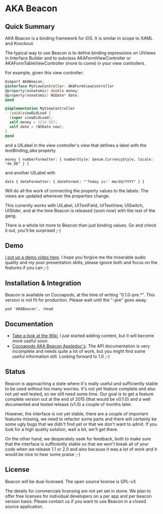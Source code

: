 # AKA Beacon

## Quick Summary

AKA Beacon is a binding framework for iOS. It is similar in scope to XAML and Knockout.

The typical way to use Beacon is to define binding expressions on UIViews in Interface Builder and to subclass AKAFormViewController or AKAFormTableViewController (more to come) in your view controllers.

For example, given this view controller:

```Objective-C
@import AKABeacon;
@interface MyViewController: AKAFormViewController
@property(nonatomic) double money;
@property(nonatomic) NSDate* date;
@end
```

```Objective-C
@implementation MyViewController
- (void)viewDidLoad {
  [super viewDidLoad];
  self.money = 1234.567;
  self.date = [NSDate new];
}
@end
```

and a UILabel in the view controller's view that defines a label with the *textBinding_aka* property

```
money { numberFormatter: { numberStyle: $enum.CurrencyStyle, locale: "de_DE" } }
```

and another UILabel with

```
date { dateFormatter: { dateFormat: "'Today is:' mm/dd/YYYY" } }
```

Will do all the work of connecting the property values to the labels. The views are updated whenever the properties change.

This currently works with UILabel, UITextField, UITextView, UISwitch, UISlider, and at the time Beacon is released (soon now) with the rest of the gang.

There is a whole lot more to Beacon than just binding values. Go and check it out, you'll be surprised ;-)

## Demo

[I put up a demo video here](https://www.youtube.com/watch?v=88DkI8ZfEkg). I hope you forgive me the miserable audio quality and my poor presentation skills, please ignore both and focus on the features if you can ;-)

## Installation & Integration

Beacon is available on Cocoapods, at the time of writing "0.1.0-pre.*". This version is not fit for production. Please wait until the "-pre" goes away.

```
pod 'AKABeacon', :head
```

## Documentation

* [Take a look at the Wiki](https://github.com/mutech/aka-ios-beacon/wiki), I just started adding content, but it will become more useful soon.
* [Cocoapods AKA Beacon Appledoc's](http://cocoadocs.org/docsets/AKABeacon/0.1.0-pre.2/). The API documentation is very incomplete and needs quite a lot of work, but you might find some useful information still. Looking forward to 1.0 ;-)

## Status

Beacon is approaching a state where it's really useful and sufficiently stable to be used without too many worries. It's not yet feature complete and also not yet well tested, so we still need some time. Our goal is to get a feature complete version out at the end of 2015 (that would be v0.1.0) and a well documented and tested release (v1.0) a couple of months later.

However, the interface is not yet stable, there are a couple of important features missing, we need to refactor some parts and there will certainly be some ugly bugs that we didn't find yet or that we don't want to admit. If you look for a high quality solution, wait a bit, we'll get there.

On the other hand, we desperately seek for feedback, both to make sure that the interface is sufficiently stable so that we won't break all of your code when we release 1.1 or 2.0 and also because it was a lot of work and it would be nice to hear some praise ;-)

## License

Beacon will be dual-licensed. The open source license is GPL-v3.

The details for commercials licensing are not yet set in stone. We plan to offer free licenses for individual developers on a per app and per beacon version basis. Please contact us if you want to use Beacon in a closed source application.